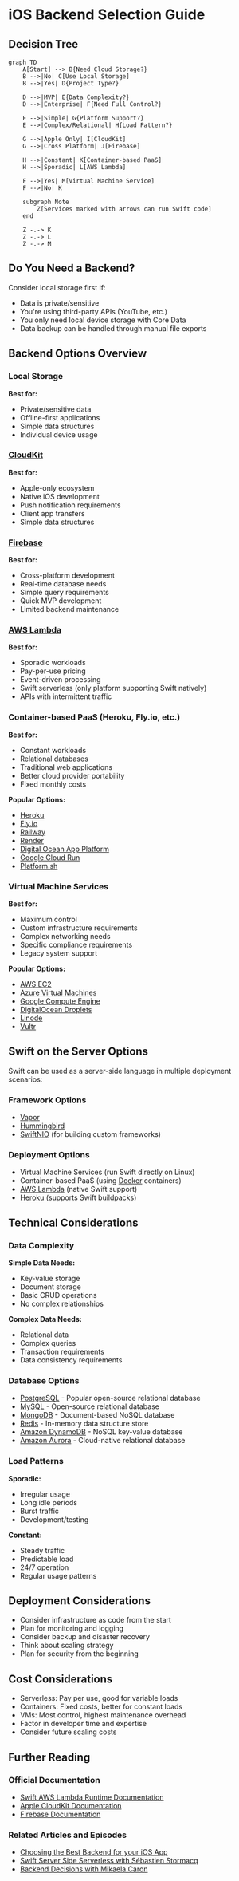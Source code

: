 # iOS Backend Selection Guide

## Decision Tree

```mermaid
graph TD
    A[Start] --> B{Need Cloud Storage?}
    B -->|No| C[Use Local Storage]
    B -->|Yes| D{Project Type?}
    
    D -->|MVP| E{Data Complexity?}
    D -->|Enterprise| F{Need Full Control?}
    
    E -->|Simple| G{Platform Support?}
    E -->|Complex/Relational| H{Load Pattern?}
    
    G -->|Apple Only| I[CloudKit]
    G -->|Cross Platform| J[Firebase]
    
    H -->|Constant| K[Container-based PaaS]
    H -->|Sporadic| L[AWS Lambda]
    
    F -->|Yes| M[Virtual Machine Service]
    F -->|No| K

    subgraph Note
        Z[Services marked with arrows can run Swift code]
    end

    Z -.-> K
    Z -.-> L
    Z -.-> M
```

## Do You Need a Backend?
Consider local storage first if:
- Data is private/sensitive
- You're using third-party APIs (YouTube, etc.)
- You only need local device storage with Core Data
- Data backup can be handled through manual file exports

## Backend Options Overview

### Local Storage
**Best for:**
- Private/sensitive data
- Offline-first applications
- Simple data structures
- Individual device usage

### [CloudKit](https://developer.apple.com/icloud/cloudkit/)
**Best for:**
- Apple-only ecosystem
- Native iOS development
- Push notification requirements
- Client app transfers
- Simple data structures

### [Firebase](https://firebase.google.com)
**Best for:**
- Cross-platform development
- Real-time database needs
- Simple query requirements
- Quick MVP development
- Limited backend maintenance

### [AWS Lambda](https://aws.amazon.com/lambda/)
**Best for:**
- Sporadic workloads
- Pay-per-use pricing
- Event-driven processing
- Swift serverless (only platform supporting Swift natively)
- APIs with intermittent traffic

### Container-based PaaS (Heroku, Fly.io, etc.)
**Best for:**
- Constant workloads
- Relational databases
- Traditional web applications
- Better cloud provider portability
- Fixed monthly costs

**Popular Options:**
- [Heroku](https://www.heroku.com)
- [Fly.io](https://fly.io)
- [Railway](https://railway.app)
- [Render](https://render.com)
- [Digital Ocean App Platform](https://www.digitalocean.com/products/app-platform)
- [Google Cloud Run](https://cloud.google.com/run)
- [Platform.sh](https://platform.sh)

### Virtual Machine Services
**Best for:**
- Maximum control
- Custom infrastructure requirements
- Complex networking needs
- Specific compliance requirements
- Legacy system support

**Popular Options:**
- [AWS EC2](https://aws.amazon.com/ec2/)
- [Azure Virtual Machines](https://azure.microsoft.com/products/virtual-machines)
- [Google Compute Engine](https://cloud.google.com/compute)
- [DigitalOcean Droplets](https://www.digitalocean.com/products/droplets)
- [Linode](https://www.linode.com)
- [Vultr](https://www.vultr.com)

## Swift on the Server Options

Swift can be used as a server-side language in multiple deployment scenarios:

### Framework Options
- [Vapor](https://vapor.codes)
- [Hummingbird](https://github.com/hummingbird-project/hummingbird)
- [SwiftNIO](https://github.com/apple/swift-nio) (for building custom frameworks)

### Deployment Options
- Virtual Machine Services (run Swift directly on Linux)
- Container-based PaaS (using [Docker](https://www.docker.com) containers)
- [AWS Lambda](https://aws.amazon.com/lambda/) (native Swift support)
- [Heroku](https://www.heroku.com) (supports Swift buildpacks)

## Technical Considerations

### Data Complexity
**Simple Data Needs:**
- Key-value storage
- Document storage
- Basic CRUD operations
- No complex relationships

**Complex Data Needs:**
- Relational data
- Complex queries
- Transaction requirements
- Data consistency requirements

### Database Options
- [PostgreSQL](https://www.postgresql.org) - Popular open-source relational database
- [MySQL](https://www.mysql.com) - Open-source relational database
- [MongoDB](https://www.mongodb.com) - Document-based NoSQL database
- [Redis](https://redis.io) - In-memory data structure store
- [Amazon DynamoDB](https://aws.amazon.com/dynamodb/) - NoSQL key-value database
- [Amazon Aurora](https://aws.amazon.com/rds/aurora/) - Cloud-native relational database

### Load Patterns
**Sporadic:**
- Irregular usage
- Long idle periods
- Burst traffic
- Development/testing

**Constant:**
- Steady traffic
- Predictable load
- 24/7 operation
- Regular usage patterns

## Deployment Considerations
- Consider infrastructure as code from the start
- Plan for monitoring and logging
- Consider backup and disaster recovery
- Think about scaling strategy
- Plan for security from the beginning

## Cost Considerations
- Serverless: Pay per use, good for variable loads
- Containers: Fixed costs, better for constant loads
- VMs: Most control, highest maintenance overhead
- Factor in developer time and expertise
- Consider future scaling costs

## Further Reading

### Official Documentation
- [Swift AWS Lambda Runtime Documentation](https://github.com/swift-server/swift-aws-lambda-runtime)
- [Apple CloudKit Documentation](https://developer.apple.com/icloud/cloudkit/)
- [Firebase Documentation](https://firebase.google.com/docs)

### Related Articles and Episodes
- [Choosing the Best Backend for your iOS App](https://brightdigit.com/articles/best-backend-for-your-ios-app/)
- [Swift Server Side Serverless with Sébastien Stormacq](https://brightdigit.com/episodes/191-swift-server-side-serverless-with-sebastien-stormacq/)
- [Backend Decisions with Mikaela Caron](https://brightdigit.com/episodes/127-backend-decisions-with-mikaela-caron/)
